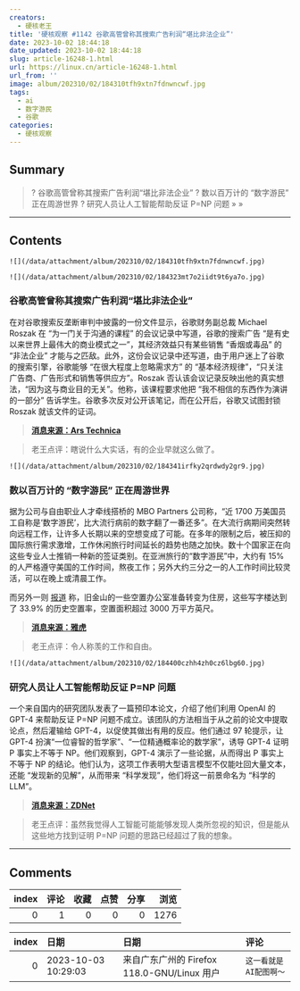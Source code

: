 ```yaml
---
creators:
  - 硬核老王
title: '硬核观察 #1142 谷歌高管曾称其搜索广告利润“堪比非法企业”'
date: 2023-10-02 18:44:18
date_updated: 2023-10-02 18:44:18
slug: article-16248-1.html
url: https://linux.cn/article-16248-1.html
url_from: ''
image: album/202310/02/184310tfh9xtn7fdnwncwf.jpg
tags:
  - ai
  - 数字游民
  - 谷歌
categories:
  - 硬核观察
---
```


## Summary

> ? 谷歌高管曾称其搜索广告利润“堪比非法企业”
> ? 数以百万计的 “数字游民” 正在周游世界
> ? 研究人员让人工智能帮助反证 P=NP 问题
> » 
> »

***

<!-- more -->

## Contents

`![](/data/attachment/album/202310/02/184310tfh9xtn7fdnwncwf.jpg)`

`![](/data/attachment/album/202310/02/184323mt7o2iidt9t6ya7o.jpg)`

### 谷歌高管曾称其搜索广告利润“堪比非法企业”

在对谷歌搜索反垄断审判中披露的一份文件显示，谷歌财务副总裁 Michael Roszak 在 “为一门关于沟通的课程” 的会议记录中写道，谷歌的搜索广告 “是有史以来世界上最伟大的商业模式之一”，其经济效益只有某些销售 “香烟或毒品” 的 “非法企业” 才能与之匹敌。此外，这份会议记录中还写道，由于用户迷上了谷歌的搜索引擎，谷歌能够 “在很大程度上忽略需求方” 的 “基本经济规律”，“只关注广告商、广告形式和销售等供应方”。Roszak 否认该会议记录反映出他的真实想法，“因为这与商业目的无关”。他称，该课程要求他把 “我不相信的东西作为演讲的一部分” 告诉学生。谷歌多次反对公开该笔记，而在公开后，谷歌又试图封锁 Roszak 就该文件的证词。

> 
> **[消息来源：Ars Technica](https://arstechnica.com/tech-policy/2023/09/google-exec-said-users-get-hooked-on-search-engine-like-cigarettes-or-drugs/)**
> 
> 
> 

> 
> 老王点评：瞎说什么大实话，有的企业早就这么做了。
> 
> 
> 

`![](/data/attachment/album/202310/02/184341irfky2qrdwdy2gr9.jpg)`

### 数以百万计的 “数字游民” 正在周游世界

据为公司与自由职业人才牵线搭桥的 MBO Partners 公司称，“近 1700 万美国员工自称是‘数字游民’，比大流行病前的数字翻了一番还多”。在大流行病期间突然转向远程工作，让许多人长期以来的空想变成了可能。在多年的限制之后，被压抑的国际旅行需求激增，工作休闲旅行时间延长的趋势也随之加快。数十个国家正在向这些专业人士推销一种新的签证类别。在亚洲旅行的“数字游民”中，大约有 15% 的人严格遵守美国的工作时间，熬夜工作；另外大约三分之一的人工作时间比较灵活，可以在晚上或清晨工作。

而另外一则 [报道](https://www.sfgate.com/local/article/office-to-housing-conversion-buildings-sf-18399064.php) 称，旧金山的一些空置办公室准备转变为住房，这些写字楼达到了 33.9% 的历史空置率，空置面积超过 3000 万平方英尺。

> 
> **[消息来源：雅虎](https://sg.news.yahoo.com/digital-nomads-are-travelling-by-day-and-working-by-night-000006946.html)**
> 
> 
> 

> 
> 老王点评：令人称羡的工作和自由。
> 
> 
> 

`![](/data/attachment/album/202310/02/184400czhh4zh0cz6lbg60.jpg)`

### 研究人员让人工智能帮助反证 P=NP 问题

一个来自国内的研究团队发表了一篇预印本论文，介绍了他们利用 OpenAI 的 GPT-4 来帮助反证 P=NP 问题不成立。该团队的方法相当于从之前的论文中提取论点，然后灌输给 GPT-4，以促使其做出有用的反应。他们通过 97 轮提示，让 GPT-4 扮演“一位睿智的哲学家”、“一位精通概率论的数学家”，诱导 GPT-4 证明 P 事实上不等于 NP。他们观察到，GPT-4 演示了一些论据，从而得出 P 事实上不等于 NP 的结论。他们认为，这项工作表明大型语言模型不仅能吐回大量文本，还能 “发现新的见解”，从而带来 “科学发现”，他们将这一前景命名为 “科学的 LLM”。

> 
> **[消息来源：ZDNet](https://www.zdnet.com/article/can-generative-ai-solve-computer-sciences-greatest-unsolved-problem/)**
> 
> 
> 

> 
> 老王点评：虽然我觉得人工智能可能能够发现人类所忽视的知识，但是能从这些地方找到证明 P=NP 问题的思路已经超过了我的想象。
> 
> 
>

***

## Comments


|   index |   评论 |   收藏 |   点赞 |   分享 |   浏览 |
|--------:|-------:|-------:|-------:|-------:|-------:|
|       0 |      1 |      0 |      0 |      0 |   1276 |

|   index | 日期                | 日期                                        | 评论                   |
|--------:|:--------------------|:--------------------------------------------|:-----------------------|
|       0 | 2023-10-03 10:29:03 | 来自广东广州的 Firefox 118.0-GNU/Linux 用户 | `这一看就是AI配图啊～` |
